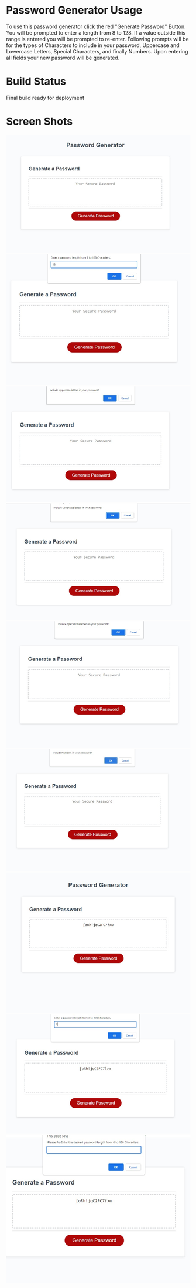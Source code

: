 # Password Generator Usage
To use this password generator click the red "Generate Password" Button. You will be prompted to enter a length from 8 to 128.  If a value outside this range is entered you will be prompted to re-enter. Following prompts will be for the types of Characters to include in your password, Uppercase and Lowercase Letters, Special Characters, and finally Numbers.  Upon entering all fields your new password will be generated.

# Build Status
Final build ready for deployment

# Screen Shots
![Alt text](assets/Screenshot%202023-02-12%20192300.jpg)
![Alt text](assets/Screenshot%202023-02-12%20192324.jpg)
![Alt text](assets/Screenshot%202023-02-12%20192336.jpg)
![Alt text](assets/Screenshot%202023-02-12%20192349.jpg)
![Alt text](assets/Screenshot%202023-02-12%20192400.jpg)
![Alt text](assets/Screenshot%202023-02-12%20192411.jpg)
![Alt text](assets/Screenshot%202023-02-12%20192423.jpg)
![Alt text](assets/too%20few.jpg)
![Alt text](assets/reenter.jpg)